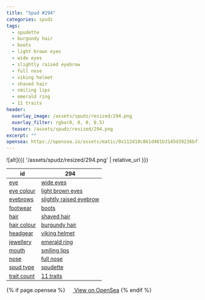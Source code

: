 ```yaml
---
title: "Spud #294"
categories: spudz
tags:
  - spudette
  - burgundy hair
  - boots
  - light brown eyes
  - wide eyes
  - slightly raised eyebrow
  - full nose
  - viking helmet
  - shaved hair
  - smiling lips
  - emerald ring
  - 11 traits
header:
  overlay_image: /assets/spudz/resized/294.png
  overlay_filter: rgba(0, 0, 0, 0.5)
  teaser: /assets/spudz/resized/294.png
excerpt: ""
opensea: https://opensea.io/assets/matic/0x112d18c861d401b3145d39236bf149f01e18beed/294
---
```

![alt]({{ '/assets/spudz/resized/294.png' | relative_url }})

| id | 294 |
|-|-|
| <a href="/traits/eye/#trait-type">eye</a> | <a href="/traits/eye/wide-eyes/1/#trait">wide eyes</a> |
| <a href="/traits/eye-colour/#trait-type">eye colour</a> | <a href="/traits/eye-colour/light-brown-eyes/1/#trait">light brown eyes</a> |
| <a href="/traits/eyebrows/#trait-type">eyebrows</a> | <a href="/traits/eyebrows/slightly-raised-eyebrow/1/#trait">slightly raised eyebrow</a> |
| <a href="/traits/footwear/#trait-type">footwear</a> | <a href="/traits/footwear/boots/1/#trait">boots</a> |
| <a href="/traits/hair/#trait-type">hair</a> | <a href="/traits/hair/shaved-hair/1/#trait">shaved hair</a> |
| <a href="/traits/hair-colour/#trait-type">hair colour</a> | <a href="/traits/hair-colour/burgundy-hair/1/#trait">burgundy hair</a> |
| <a href="/traits/headgear/#trait-type">headgear</a> | <a href="/traits/headgear/viking-helmet/1/#trait">viking helmet</a> |
| <a href="/traits/jewellery/#trait-type">jewellery</a> | <a href="/traits/jewellery/emerald-ring/1/#trait">emerald ring</a> |
| <a href="/traits/mouth/#trait-type">mouth</a> | <a href="/traits/mouth/smiling-lips/1/#trait">smiling lips</a> |
| <a href="/traits/nose/#trait-type">nose</a> | <a href="/traits/nose/full-nose/1/#trait">full nose</a> |
| <a href="/traits/spud-type/#trait-type">spud type</a> | <a href="/traits/spud-type/spudette/1/#trait">spudette</a> |
| <a href="/traits/trait-count/#trait-type">trait count</a> | <a href="/traits/trait-count/11-traits/1/#trait">11 traits</a> |

{% if page.opensea %}
<a href="{{page.opensea}}" class="btn btn--info" onclick="window.open(this.href, '_blank'); return false;"><img src="/assets/images/opensea.svg" width="16px"><span>  View on OpenSea</span></a>
{% endif %}
